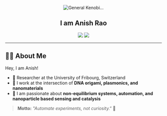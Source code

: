 <!-- Anish Rao's GitHub Profile README -->

<p align="center">
  <img src="https://media0.giphy.com/media/v1.Y2lkPTc5MGI3NjExc3F6Y2p0Ym50dmVhNTN1NjZ4bzB4NWRnZXhoMWYxZ3JlcWpueGs1eiZlcD12MV9pbnRlcm5hbF9naWZfYnlfaWQmY3Q9Zw/Nx0rz3jtxtEre/giphy.gif" alt="General Kenobi..." />
</p>

<h2 align="center">I am Anish Rao</h2>

<p align="center">
  <img src="https://img.shields.io/badge/Postdoc-University%20of%20Fribourg-blue?style=flat-square" />
  <img src="https://img.shields.io/badge/Location-Switzerland-orange?style=flat-square" />
</p>

---

## 👨‍🔬 About Me

Hey, I am Anish!  
- 🧪 Researcher at the University of Fribourg, Switzerland  
- 🔬 I work at the intersection of **DNA origami, plasmonics, and nanomaterials**  
- 🤖 I am passionate about **non-equilibrium systems, automation, and nanoparticle based sensing and catalysis**  

> **Motto:** _"Automate experiments, not curiosity."_ 🚀
